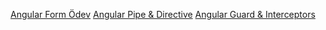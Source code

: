 
[Angular Form Ödev](https://github.com/toygun06/TobetoAngular4AShadow/tree/task-list-1)
[Angular Pipe & Directive](https://github.com/toygun06/TobetoAngular4AShadow/tree/task-list-2)
[Angular Guard & Interceptors](https://github.com/toygun06/TobetoAngular4AShadow/tree/task-list-3)
